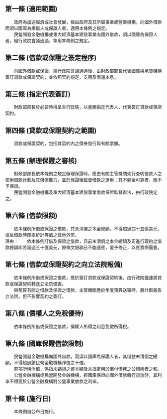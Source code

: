 第一條 (適用範圍)
-----------------
　　政府為加速經濟或社會發展，經由政府及其所屬事業或營業機構，向國外借款而須以國庫為承借人或保證人者，適用本條例之規定。  
　　民營開發金融機構或重大經濟基本建設事業向國外借款，須以國庫為保證人者，經行政院會議通過，準用本條例之規定。  


第二條 (借款或保證之簽定程序)
-----------------------------
　　向國外借款或保證，經行政院會議通過後，由財政部部長代表國庫與承貸機構簽訂貸款或保證契約，並依照契約規定，支用及償還本息。  


第三條 (指定代表簽訂)
---------------------
　　財政部部長於必要時得呈准行政院，以書面指定代表人，代表簽訂貸款或保證契約。  


第四條 (貸款或保證契約之範圍)
-----------------------------
　　貸款或保證契約，包括其契約內之債券發行與有關票據。  


第五條 (辦理保證之審核)
-----------------------
　　財政部部長依本條例之規定辦理保證時，應由有關主管機關先行查明借款人之使用借款計劃及其償債能力，並於保證後監督借款之運用；其不健全可靠者，應不予保證。  
　　民營開發金融機構及重大經濟基本建設事業借款保證監督辦法，由行政院定之。  


第六條 (借款限額)
-----------------
　　依本條例所借或保證之借款，其未清償之本金總額，不得超過四十五億美元，或依借款時匯率折計等值之其他外幣。  
理由：　　依本條例訂借及保證之借款，目前未清償之本金總額及正進行簽約之借款總額即將超過三十億美元，原條文限額已不能適應，爰予修正，以應實際需要。

第七條 (借款或保證契約之向立法院報備)
-------------------------------------
　　依本條例所借或保證之借款，應於簽訂貸款或保證契約後，由行政院儘速將貸款或保證契約轉送立法院備查。  
　　與預算有關之借款及保證之借款，主管機關應於年度預算送審時，將計劃報告立法院，但不影響契約之簽訂。  


第八條 (債權人之免稅優待)
-------------------------
　　依本條例所借或保證之借款，債權人所得之利息免徵所得稅。  


第九條 (國庫保證借款限制)
-------------------------
　　民營開發金融機構向國外借款，而須以國庫為保證人者，其借款未清償之總額，不得超過該民營金融機構淨值之十倍。  
　　前項所稱淨值，係指未虧損之資本額及未指定用於償付債務之公積兩者之和。  
　　公營金融機構或民營開發金融機構，經國庫保證向國外借款轉行貸放時，其利率不得高於公營金融機構對公營事業放款之利率。  


第十條 (施行日)
---------------
　　本條例自公布日施行。